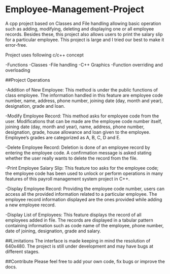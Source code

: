 # Employee-Management-Project
A cpp project based on Classes and File handling allowing basic operation such as adding, modifying, deleting and displaying one or all employee records. Besides these, this project also allows users to print the salary slip for a particular employee. This project is large and I tried our best to make it error-free. 

Project uses following c/c++ concept

-Functions
-Classes
-File handling
-C++ Graphics
-Function overriding and overloading

##Project Operations

-Addition of New Employee:
This method is under the public functions of class employee. The information handled in this feature are employee code number, name, address, phone number, joining date (day, month and year), designation, grade and loan.

-Modify Employee Record:
This method asks for employee code from the user. Modifications that can be made are the employee code number itself, joining date (day, month and year), name, address, phone number, designation, grade, house allowance and loan given to the employee. Employee’s grades are categorized as A, B, C, D and E.

-Delete Employee Record:
Deletion is done of an employee record by entering the employee code. A confirmation message is asked stating whether the user really wants to delete the record from the file.

-Print Employee Salary Slip:
This feature too asks for the employee code; the employee code has been used to unlock or perform operations in many features of this payroll management system project in C++. 

-Display Employee Record:
Providing the employee code number, users can access all the provided information related to a particular employee. The employee record information displayed are the ones provided while adding a new employee record.

-Display List of Employees:
This feature displays the record of all employees added in file. The records are displayed in a tabular pattern containing information such as code name of the employee, phone number, date of joining, designation, grade and salary.

##Limitations
The interface is made keeping in mind the resolution of 640x480. The project is still under development and may have bugs at different stages.

##Contribute
Please feel free to add your own code, fix bugs or improve the docs.
